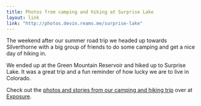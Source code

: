 ```yaml
---
title: Photos from camping and hiking at Surprise Lake
layout: link
link: "http://photos.devin.reams.me/surprise-lake"
---
```


The weekend after our summer road trip we headed up towards Silverthorne with a big group of friends to do some camping and get a nice day of hiking in.

We ended up at the Green Mountain Reservoir and hiked up to Surprise Lake. It was a great trip and a fun reminder of how lucky we are to live in Colorado.

Check out the [photos and stories from our camping and hiking trip](http://photos.devin.reams.me/surprise-lake) over at [Exposure](https://exposure.co).
